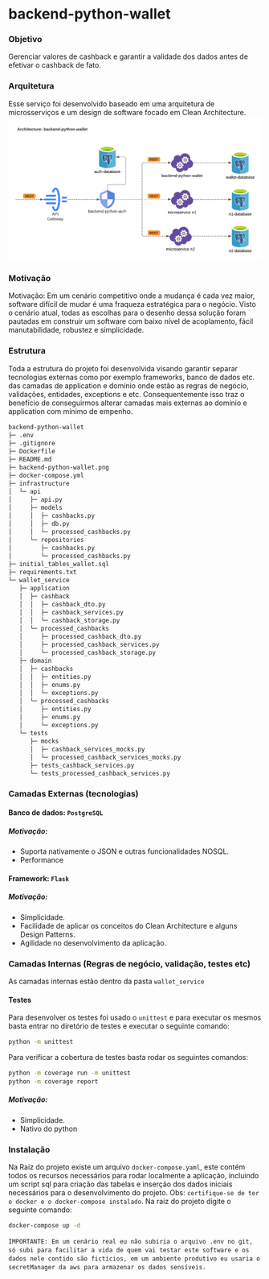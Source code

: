 # backend-python-wallet
### Objetivo
Gerenciar valores de cashback e garantir a validade dos dados antes de efetivar o cashback de fato.

### Arquitetura
Esse serviço foi desenvolvido baseado em uma arquitetura de microsserviços e um design de software focado em Clean Architecture.
![arquitetura-backend-python-wallet](backend-python-wallet.png)

### Motivação
Motivação: Em um cenário competitivo onde a mudança é cada vez maior, software difícil de mudar é uma fraqueza estratégica para o negócio. Visto o cenário atual, todas as escolhas para o desenho dessa solução foram pautadas em construir um software com baixo nível de acoplamento, fácil manutabilidade, robustez e simplicidade.

### Estrutura
Toda a estrutura do projeto foi desenvolvida visando garantir separar tecnologias externas como por exemplo frameworks, banco de dados etc. das camadas de application e domínio onde estão as regras de negócio, validações, entidades, exceptions e etc. Consequentemente isso traz o benefício de conseguirmos alterar camadas mais externas ao domínio e application com mínimo de empenho.
```
backend-python-wallet
├─ .env
├─ .gitignore
├─ Dockerfile
├─ README.md
├─ backend-python-wallet.png
├─ docker-compose.yml
├─ infrastructure
│  └─ api
│     ├─ api.py
│     ├─ models
│     │  ├─ cashbacks.py
│     │  ├─ db.py
│     │  └─ processed_cashbacks.py
│     └─ repositories
│        ├─ cashbacks.py
│        └─ processed_cashbacks.py
├─ initial_tables_wallet.sql
├─ requirements.txt
└─ wallet_service
   ├─ application
   │  ├─ cashback
   │  │  ├─ cashback_dto.py
   │  │  ├─ cashback_services.py
   │  │  └─ cashback_storage.py
   │  └─ processed_cashbacks
   │     ├─ processed_cashback_dto.py
   │     ├─ processed_cashback_services.py
   │     └─ processed_cashback_storage.py
   ├─ domain
   │  ├─ cashbacks
   │  │  ├─ entities.py
   │  │  ├─ enums.py
   │  │  └─ exceptions.py
   │  └─ processed_cashbacks
   │     ├─ entities.py
   │     ├─ enums.py
   │     └─ exceptions.py
   └─ tests
      ├─ mocks
      │  ├─ cashback_services_mocks.py
      │  └─ processed_cashback_services_mocks.py
      ├─ tests_cashback_services.py
      └─ tests_processed_cashback_services.py
```
### Camadas Externas (tecnologias)
#### Banco de dados: `PostgreSQL`
##### Motivação:
* Suporta nativamente o JSON e outras funcionalidades NOSQL.
* Performance

#### Framework: `Flask`
##### Motivação:
* Simplicidade.
* Facilidade de aplicar os conceitos do Clean Architecture e alguns Design Patterns.
* Agilidade no desenvolvimento da aplicação.

### Camadas Internas (Regras de negócio, validação, testes etc)
As camadas internas estão dentro da pasta `wallet_service`

#### Testes
Para desenvolver os testes foi usado o `unittest` e para executar os mesmos basta entrar no diretório de testes e executar o seguinte comando:
```sh
python -m unittest
```
Para verificar a cobertura de testes basta rodar os seguintes comandos:
```sh
python -m coverage run -m unittest
python -m coverage report
```
##### Motivação:
* Simplicidade.
* Nativo do python

### Instalação
Na Raiz do projeto existe um arquivo `docker-compose.yaml`, este contém todos os recursos necessários para rodar localmente a aplicação, incluindo um script sql para criação das tabelas e inserção dos dados iniciais necessários para o desenvolvimento do projeto.
Obs: `certifique-se de ter o docker e o docker-compose instalado`.
Na raiz do projeto digite o seguinte comando:
```sh
docker-compose up -d
```
`IMPORTANTE: Em um cenário real eu não subiria o arquivo .env no git, só subi para facilitar a vida de quem vai testar este software e os dados nele contido são fictícios, em um ambiente produtivo eu usaria o secretManager da aws para armazenar os dados sensíveis.`
